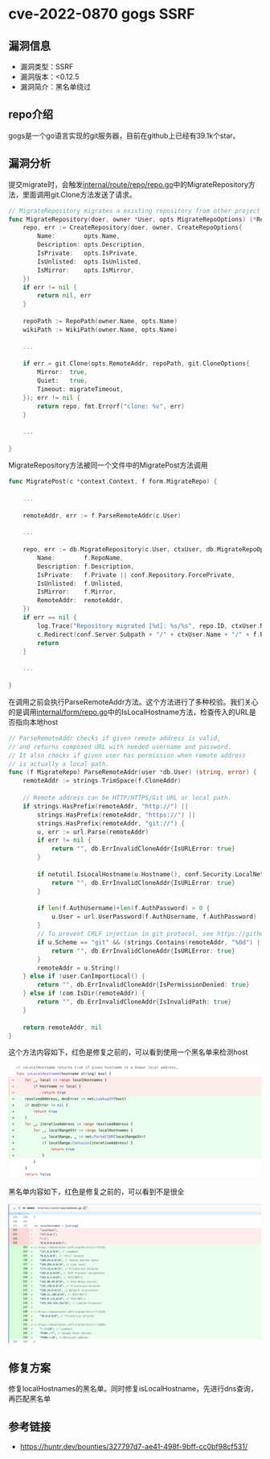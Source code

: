 # cve-2022-0870 gogs SSRF

## 漏洞信息
- 漏洞类型：SSRF
- 漏洞版本：<0.12.5
- 漏洞简介：黑名单绕过

## repo介绍
gogs是一个go语言实现的git服务器，目前在github上已经有39.1k个star。

## 漏洞分析

提交migrate时，会触发[internal/route/repo/repo.go](https://github.com/gogs/gogs/blob/509a392272a2ba2bde9d64bf5a55a58d0eadccc4/internal/db/repo.go#L757)中的MigrateRepository方法，里面调用git.Clone方法发送了请求。

```go
// MigrateRepository migrates a existing repository from other project hosting.
func MigrateRepository(doer, owner *User, opts MigrateRepoOptions) (*Repository, error) {
	repo, err := CreateRepository(doer, owner, CreateRepoOptions{
		Name:        opts.Name,
		Description: opts.Description,
		IsPrivate:   opts.IsPrivate,
		IsUnlisted:  opts.IsUnlisted,
		IsMirror:    opts.IsMirror,
	})
	if err != nil {
		return nil, err
	}

	repoPath := RepoPath(owner.Name, opts.Name)
	wikiPath := WikiPath(owner.Name, opts.Name)

	...
  
	if err = git.Clone(opts.RemoteAddr, repoPath, git.CloneOptions{
		Mirror:  true,
		Quiet:   true,
		Timeout: migrateTimeout,
	}); err != nil {
		return repo, fmt.Errorf("clone: %v", err)
	}
  
	...
  
}
```

MigrateRepository方法被同一个文件中的MigratePost方法调用

```go
func MigratePost(c *context.Context, f form.MigrateRepo) {
	
	...
	
	remoteAddr, err := f.ParseRemoteAddr(c.User)

	...

	repo, err := db.MigrateRepository(c.User, ctxUser, db.MigrateRepoOptions{
		Name:        f.RepoName,
		Description: f.Description,
		IsPrivate:   f.Private || conf.Repository.ForcePrivate,
		IsUnlisted:  f.Unlisted,
		IsMirror:    f.Mirror,
		RemoteAddr:  remoteAddr,
	})
	if err == nil {
		log.Trace("Repository migrated [%d]: %s/%s", repo.ID, ctxUser.Name, f.RepoName)
		c.Redirect(conf.Server.Subpath + "/" + ctxUser.Name + "/" + f.RepoName)
		return
	}

	...
	
}
```

在调用之前会执行ParseRemoteAddr方法。这个方法进行了多种校验。我们关心的是调用[internal/form/repo.go](https://github.com/gogs/gogs/blob/714383a063f64fcc7c6a458182c4f9cf5a46df66/internal/form/repo.go)中的IsLocalHostname方法，检查传入的URL是否指向本地host

```go
// ParseRemoteAddr checks if given remote address is valid,
// and returns composed URL with needed username and password.
// It also checks if given user has permission when remote address
// is actually a local path.
func (f MigrateRepo) ParseRemoteAddr(user *db.User) (string, error) {
	remoteAddr := strings.TrimSpace(f.CloneAddr)

	// Remote address can be HTTP/HTTPS/Git URL or local path.
	if strings.HasPrefix(remoteAddr, "http://") ||
		strings.HasPrefix(remoteAddr, "https://") ||
		strings.HasPrefix(remoteAddr, "git://") {
		u, err := url.Parse(remoteAddr)
		if err != nil {
			return "", db.ErrInvalidCloneAddr{IsURLError: true}
		}

		if netutil.IsLocalHostname(u.Hostname(), conf.Security.LocalNetworkAllowlist) {
			return "", db.ErrInvalidCloneAddr{IsURLError: true}
		}

		if len(f.AuthUsername)+len(f.AuthPassword) > 0 {
			u.User = url.UserPassword(f.AuthUsername, f.AuthPassword)
		}
		// To prevent CRLF injection in git protocol, see https://github.com/gogs/gogs/issues/6413
		if u.Scheme == "git" && (strings.Contains(remoteAddr, "%0d") || strings.Contains(remoteAddr, "%0a")) {
			return "", db.ErrInvalidCloneAddr{IsURLError: true}
		}
		remoteAddr = u.String()
	} else if !user.CanImportLocal() {
		return "", db.ErrInvalidCloneAddr{IsPermissionDenied: true}
	} else if !com.IsDir(remoteAddr) {
		return "", db.ErrInvalidCloneAddr{IsInvalidPath: true}
	}

	return remoteAddr, nil
}
```

这个方法内容如下，红色是修复之前的，可以看到使用一个黑名单来检测host

![image](images/2.png)

黑名单内容如下，红色是修复之前的，可以看到不是很全

![image](images/1.png)



## 修复方案

修复localHostnames的黑名单。同时修复isLocalHostname，先进行dns查询，再匹配黑名单



## 参考链接

- https://huntr.dev/bounties/327797d7-ae41-498f-9bff-cc0bf98cf531/
